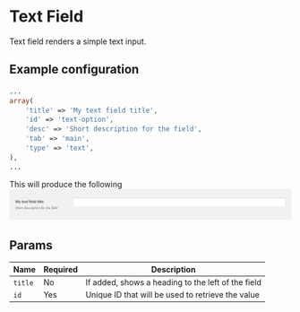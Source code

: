 # Text Field

Text field renders a simple text input.
 
## Example configuration

```php
...
array(
    'title' => 'My text field title',
    'id' => 'text-option',
    'desc' => 'Short description for the field',
    'tab' => 'main',
    'type' => 'text',
),
...
```

This will produce the following
![gras](/assets/text.jpg)

## Params

| Name  | Required | Description |
| ------------- | ------------- | ------------- |
| `title`  | No  | If added, shows a heading to the left of the field
| `id`  | Yes  | Unique ID that will be used to retrieve the value